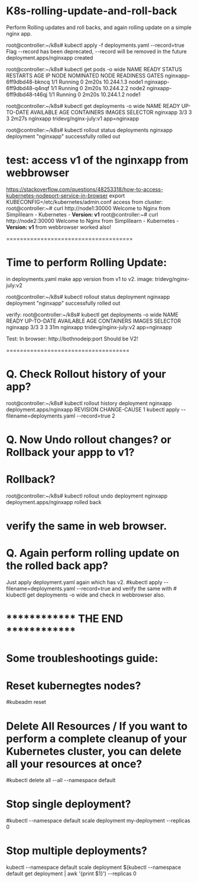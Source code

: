 # K8s-rolling-update-and-roll-back
Perform Rolling updates and roll backs, and again rolling update on a simple nginx app.

root@controller:~/k8s# kubectl apply -f deployments.yaml --record=true
Flag --record has been deprecated, --record will be removed in the future
deployment.apps/nginxapp created

root@controller:~/k8s# kubectl get pods -o wide
NAME                       READY   STATUS    RESTARTS   AGE     IP           NODE    NOMINATED NODE   READINESS GATES
nginxapp-6ff9dbd48-bkncq   1/1     Running   0          2m20s   10.244.1.3   node1   <none>           <none>
nginxapp-6ff9dbd48-q4nqf   1/1     Running   0          2m20s   10.244.2.2   node2   <none>           <none>
nginxapp-6ff9dbd48-t46qj   1/1     Running   0          2m20s   10.244.1.2   node1   <none>           <none>

root@controller:~/k8s# kubectl get deployments -o wide
NAME       READY   UP-TO-DATE   AVAILABLE   AGE     CONTAINERS   IMAGES                  SELECTOR
nginxapp   3/3     3            3           2m27s   nginxapp     tridevg/nginx-july:v1   app=nginxapp


root@controller:~/k8s# kubectl rollout status deployments nginxapp
deployment "nginxapp" successfully rolled out


# test: access v1 of the nginxapp from webbrowser
https://stackoverflow.com/questions/48253318/how-to-access-kubernetes-nodeport-service-in-browser
export KUBECONFIG=/etc/kubernetes/admin.conf
access from cluster:
root@controller:~# curl http://node1:30000
Welcome to Nginx from Simplilearn - Kubernetes - <B>Version: v1</B>
root@controller:~# curl http://node2:30000
Welcome to Nginx from Simplilearn - Kubernetes - <B>Version: v1</B>
from webbrowser worked also!

=====================================
# Time to perform Rolling Update:

in deployments.yaml make app version from v1 to v2.
image: tridevg/nginx-july:v2

root@controller:~/k8s# kubectl rollout status deployment nginxapp 
deployment "nginxapp" successfully rolled out

verify:
root@controller:~/k8s# kubectl get deployments -o wide
NAME       READY   UP-TO-DATE   AVAILABLE   AGE   CONTAINERS   IMAGES                  SELECTOR
nginxapp   3/3     3            3           31m   nginxapp     tridevg/nginx-july:v2   app=nginxapp


Test:
In browser: http://bothnodeip:port
Should be V2!


====================================
# Q. Check Rollout history of your app?
root@controller:~/k8s# kubectl rollout history deployment nginxapp
deployment.apps/nginxapp
REVISION  CHANGE-CAUSE
1         kubectl apply --filename=deployments.yaml --record=true
2         <none>

# Q. Now Undo rollout changes? or Rollback your appp to v1?
# Rollback?
root@controller:~/k8s# kubectl rollout undo deployment nginxapp
deployment.apps/nginxapp rolled back

verify the same in web browser.
==================================

# Q. Again perform rolling update on the rolled back app?
Just apply deployment.yaml again which has v2.
#kubectl apply --filename=deployments.yaml --record=true
and verify the same with # kiubectl get deployments -o wide and check in webbrowser also.

# ************ THE END ************

# Some troubleshootings guide:
# Reset kubernegtes nodes?
#kubeadm reset

# Delete All Resources / If you want to perform a complete cleanup of your Kubernetes cluster, you can delete all your resources at once?
#kubectl delete all --all --namespace default
# Stop single deployment?
#kubectl --namespace default scale deployment my-deployment --replicas 0
# Stop multiple deployments?
kubectl --namespace default scale deployment $(kubectl --namespace default get deployment | awk '{print $1}') --replicas 0 

